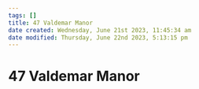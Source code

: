 ```yaml
---
tags: []
title: 47 Valdemar Manor
date created: Wednesday, June 21st 2023, 11:45:34 am
date modified: Thursday, June 22nd 2023, 5:13:15 pm
---
```


# 47 Valdemar Manor
